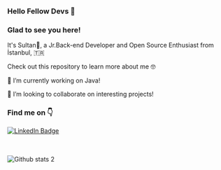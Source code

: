 ### Hello Fellow Devs 👋 
### Glad to see you here! 


It's Sultan🙋, a Jr.Back-end Developer and Open Source Enthusiast from İstanbul, :tr: 

Check out this repository to learn more about me 🤓

🔭 I’m currently working on Java!


👯 I’m looking to collaborate on interesting projects!


### Find me on 👇
[![LinkedIn Badge](https://img.shields.io/badge/linkedin-%230077B5.svg?style=for-the-badge&logo=linkedin&logoColor=white)](https://www.linkedin.com/in/sultan-akduman-24512295/)

<br><br> ![Github stats 2](https://github-readme-stats.vercel.app/api?username=SultanAkduman&show_icons=true&theme=radical)

